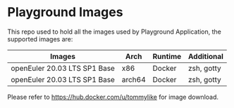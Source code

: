 # Playground Images
This repo used to hold all the images used by Playground Application, the supported images are:

|  Images   | Arch  | Runtime | Additional |
|  ----  | ----  | ---- | ---- |
| openEuler 20.03 LTS SP1 Base | x86 | Docker | zsh, gotty |
| openEuler 20.03 LTS SP1 Base | arch64 | Docker | zsh, gotty |
Please refer to https://hub.docker.com/u/tommylike for image download.
